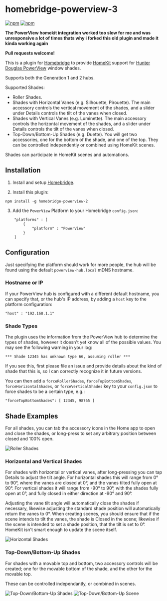 # homebridge-powerview-3
[![npm](https://img.shields.io/npm/v/homebridge-powerview-2.svg)](https://www.npmjs.com/package/homebridge-powerview-2)
[![npm](https://img.shields.io/npm/dt/homebridge-powerview-2.svg)](https://www.npmjs.com/package/homebridge-powerview-2)

**The PowerView homekit integration worked too slow for me and was unresponsive a lot of times thats why i forked this old plugin and made it kinda working again**

**Pull requests welcome!**

This is a plugin for [Homebridge](https://github.com/nfarina/homebridge) to provide [HomeKit](https://www.apple.com/uk/ios/home/) support for [Hunter Douglas PowerView](https://www.hunterdouglas.com/operating-systems/motorized/powerview-motorization) window shades.

Supports both the Generation 1 and 2 hubs.

Supported Shades:

 * Roller Shades.
 * Shades with Horizontal Vanes (e.g. Silhouette, Pirouette). The main accessory controls the vertical movement of the shades, and a slider under Details controls the tilt of the vanes when closed.
 * Shades with Vertical Vanes (e.g. Luminette). The main accessory controls the horizontal movement of the shades, and a slider under Details controls the tilt of the vanes when closed.
 * Top-Down/Bottom-Up Shades (e.g. Duette). You will get two accessories, one for the bottom of the shade, and one of the top. They can be controlled independently or combined using HomeKit scenes.

Shades can participate in HomeKit scenes and automations.

## Installation

1. Install and setup [Homebridge](https://github.com/nfarina/homebridge).

2. Install this plugin:
```
npm install -g homebridge-powerview-2
```
3. Add the `PowerView` Platform to your Homebridge `config.json`:

```
    "platforms" : [
        {   
            "platform" : "PowerView"
        }
    ]
```

## Configuration

Just specifying the platform should work for more people, the hub will be found using the default `powerview-hub.local` mDNS hostname.

### Hostname or IP

If your PowerView hub is configured with a different default hostname, you can specify that, or the hub's IP address, by adding a `host` key to the platform configuration:

```
"host" : "192.168.1.1"
```

### Shade Types

The plugin uses the information from the PowerView hub to determine the types of shades, however it doesn't yet know all of the possible values. You may see the following warning in your log:

```
*** Shade 12345 has unknown type 66, assuming roller ***
```

If you see this, first please file an issue and provide details about the kind of shade that this is, so I can correctly recognize it in future versions.

You can then add a `forceRollerShades`, `forceTopBottomShades`, `forceHorizontalShades`, or `forceVerticalShades` key to your `config.json` to force shades to be a certain type, e.g.:

```
"forceTopBottomShades": [ 12345, 98765 ]
```

## Shade Examples

For all shades, you can tab the accessory icons in the Home app to open and close the shades, or long-press to set any arbitrary position between closed and 100% open.

![Roller Shades](https://i.imgur.com/Ti2mc5z.png)

### Horizontal and Vertical Shades

For shades with horizontal or vertical vanes, after long-pressing you can tap Details to adjust the tilt angle. For horizontal shades this will range from 0&deg; to 90&deg;, where the vanes are closed at 0&deg;, and the vanes tilted fully open at 90&deg;. For vertical shades it will range from -90&deg; to 90&deg;, with the shades fully open at 0&deg;, and fully closed in either direction at -90&deg; and 90&deg;.

Adjusting the vane tilt angle will automatically close the shades if necessary, likewise adjusting the standard shade position will automatically return the vanes to 0&deg;. When creating scenes, you should ensure that if the scene intends to tilt the vanes, the shade is Closed in the scene; likewise if the scene is intended to set a shade position, that the tilt is set to 0&deg;. HomeKit isn't smart enough to update the scene itself.

![Horizontal Shades](https://i.imgur.com/CPNtR4g.png)

### Top-Down/Bottom-Up Shades

For shades with a movable top and bottom, two accessory controls will be created; one for the movable bottom of the shade, and the other for the movable top.

These can be controlled independantly, or combined in scenes.

![Top-Down/Bottom-Up Shades](https://i.imgur.com/ZFZXuPK.png)
![Top-Down/Bottom-Up Scene](https://i.imgur.com/ylG0Yrp.png)
